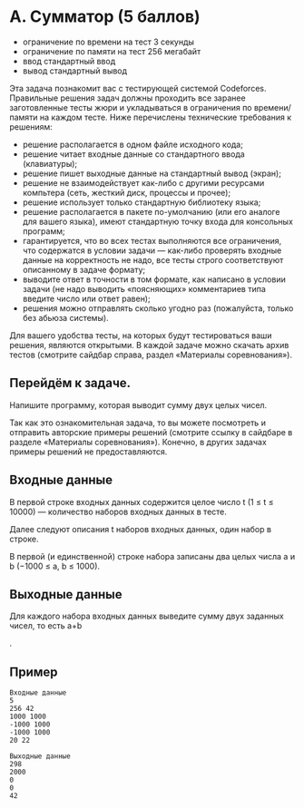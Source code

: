# A. Сумматор (5 баллов)
- ограничение по времени на тест 3 секунды
- ограничение по памяти на тест 256 мегабайт
- ввод стандартный ввод
- вывод стандартный вывод

Эта задача познакомит вас с тестирующей системой Codeforces. Правильные решения задач должны проходить все заранее заготовленные тесты жюри и укладываться в ограничения по времени/памяти на каждом тесте. Ниже перечислены технические требования к решениям:

- решение располагается в одном файле исходного кода;
- решение читает входные данные со стандартного ввода (клавиатуры);
- решение пишет выходные данные на стандартный вывод (экран);
- решение не взаимодействует как-либо с другими ресурсами компьтера (сеть, жесткий диск, процессы и прочее);
- решение использует только стандартную библиотеку языка;
- решение располагается в пакете по-умолчанию (или его аналоге для вашего языка), имеют стандартную точку входа для консольных программ;
- гарантируется, что во всех тестах выполняются все ограничения, что содержатся в условии задачи — как-либо проверять входные данные на корректность не надо, все тесты строго соответствуют описанному в задаче формату;
- выводите ответ в точности в том формате, как написано в условии задачи (не надо выводить «поясняющих» комментариев типа введите число или ответ равен);
- решения можно отправлять сколько угодно раз (пожалуйста, только без абьюза системы). 

Для вашего удобства тесты, на которых будут тестироваться ваши решения, являются открытыми. В каждой задаче можно скачать архив тестов (смотрите сайдбар справа, раздел «Материалы соревнования»).

## Перейдём к задаче.

Напишите программу, которая выводит сумму двух целых чисел.

Так как это ознакомительная задача, то вы можете посмотреть и отправить авторские примеры решений (смотрите ссылку в сайдбаре в разделе «Материалы соревнования»). Конечно, в других задачах примеры решений не предоставляются.
## Входные данные

В первой строке входных данных содержится целое число t (1 ≤ t ≤ 10000) — количество наборов входных данных в тесте.

Далее следуют описания t наборов входных данных, один набор в строке.

В первой (и единственной) строке набора записаны два целых числа a и b (−1000 ≤ a, b ≤ 1000).
## Выходные данные

Для каждого набора входных данных выведите сумму двух заданных чисел, то есть a+b

.
## Пример
````
Входные данные
5
256 42
1000 1000
-1000 1000
-1000 1000
20 22

Выходные данные
298
2000
0
0
42
````